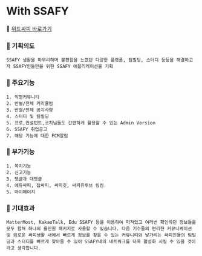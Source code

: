 # With SSAFY

🔗 [위드싸피 바로가기](https://k6d201.p.ssafy.io/)

### 👀 기획의도

    SSAFY 생활을 마무리하며 불편함을 느꼈던 다양한 플랫폼, 팀빌딩, 스터디 등등을 해결하고자 SSAFY인들만을 위한 SSAFY 애플리케이션을 기획

### 👀 주요기능

    1. 익명커뮤니티
    2. 반별/전체 커리큘럼
    3. 반별/전체 공지사항
    4. 스터디 및 팀빌딩
    5. 프로,컨설턴트,코치님들도 간편하게 활용할 수 있는 Admin Version
    6. SSAFY 취업공고
    7. 해당 기능에 대한 FCM알림

### 👀 부가기능

    1. 쪽지기능
    2. 신고기능
    3. 댓글과 대댓글
    4. 에듀싸피, 잡싸피, 싸피깃, 싸피유투브 링킹
    5. 마이페이지
    
### 👀 기대효과

    MatterMost, KakaoTalk, Edu SSAFY 등을 이용하여 퍼져있고 여러번 확인하던 정보들을 모두 합쳐 하나의 올인원 패키지로 사용할 수 있습니다. 다음 기수들의 편리한 커뮤니케이션 및 외로운 싸피생활 내에서 빠르게 정보를 찾을 수 있는 커뮤니티와 낯가리는 싸피인들의 팀빌딩과 스터디를 빠르게 찾아줄 수 있어 SSAFY내의 네트워크를 더욱 활성화 시킬 수 있을 것이라고 생각합니다.




